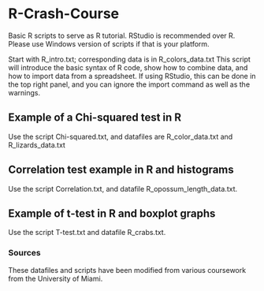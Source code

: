 # R-Crash-Course

Basic R scripts to serve as R tutorial. RStudio is recommended over R. Please use Windows version of scripts if that is your platform. 

Start with R_intro.txt; corresponding data is in R_colors_data.txt This script will introduce the basic syntax of R code, show how to combine data, and how to import data from a spreadsheet. If using RStudio, this can be done in the top right panel, and you can ignore the import command as well as the warnings. 

## Example of a Chi-squared test in R

Use the script Chi-squared.txt, and datafiles are R_color_data.txt and R_lizards_data.txt 

## Correlation test example in R and histograms

Use the script Correlation.txt, and datafile R_opossum_length_data.txt. 

## Example of t-test in R and boxplot graphs

Use the script T-test.txt and datafile R_crabs.txt. 





### Sources
These datafiles and scripts have been modified from various coursework from the University of Miami. 
